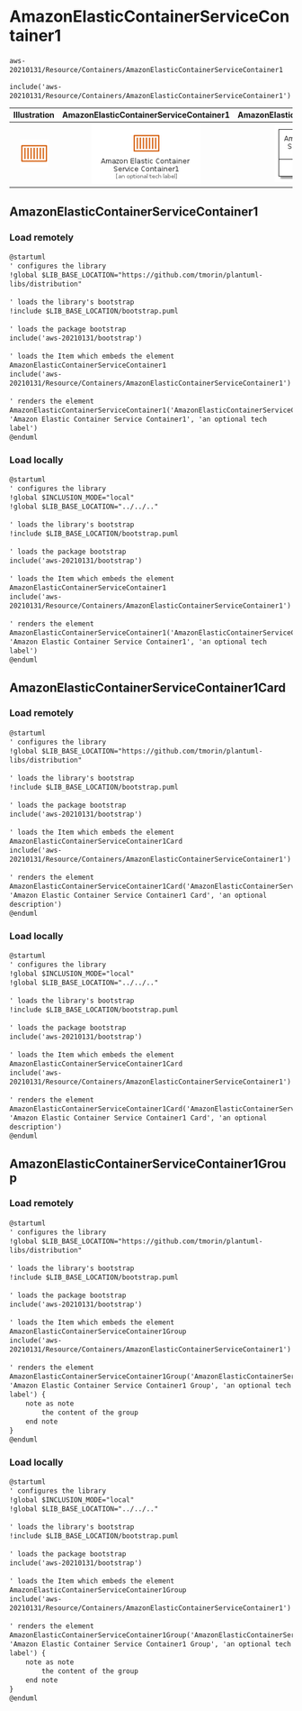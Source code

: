 # AmazonElasticContainerServiceContainer1


```text
aws-20210131/Resource/Containers/AmazonElasticContainerServiceContainer1
```

```text
include('aws-20210131/Resource/Containers/AmazonElasticContainerServiceContainer1')
```



| Illustration | AmazonElasticContainerServiceContainer1 | AmazonElasticContainerServiceContainer1Card | AmazonElasticContainerServiceContainer1Group |
| :---: | :---: | :---: | :---: |
| ![illustration for Illustration](../../../aws-20210131/Resource/Containers/AmazonElasticContainerServiceContainer1.png) | ![illustration for AmazonElasticContainerServiceContainer1](../../../aws-20210131/Resource/Containers/AmazonElasticContainerServiceContainer1.Local.png) | ![illustration for AmazonElasticContainerServiceContainer1Card](../../../aws-20210131/Resource/Containers/AmazonElasticContainerServiceContainer1Card.Local.png) | ![illustration for AmazonElasticContainerServiceContainer1Group](../../../aws-20210131/Resource/Containers/AmazonElasticContainerServiceContainer1Group.Local.png) |




## AmazonElasticContainerServiceContainer1

### Load remotely
```plantuml
@startuml
' configures the library
!global $LIB_BASE_LOCATION="https://github.com/tmorin/plantuml-libs/distribution"

' loads the library's bootstrap
!include $LIB_BASE_LOCATION/bootstrap.puml

' loads the package bootstrap
include('aws-20210131/bootstrap')

' loads the Item which embeds the element AmazonElasticContainerServiceContainer1
include('aws-20210131/Resource/Containers/AmazonElasticContainerServiceContainer1')

' renders the element
AmazonElasticContainerServiceContainer1('AmazonElasticContainerServiceContainer1', 'Amazon Elastic Container Service Container1', 'an optional tech label')
@enduml
```

### Load locally
```plantuml
@startuml
' configures the library
!global $INCLUSION_MODE="local"
!global $LIB_BASE_LOCATION="../../.."

' loads the library's bootstrap
!include $LIB_BASE_LOCATION/bootstrap.puml

' loads the package bootstrap
include('aws-20210131/bootstrap')

' loads the Item which embeds the element AmazonElasticContainerServiceContainer1
include('aws-20210131/Resource/Containers/AmazonElasticContainerServiceContainer1')

' renders the element
AmazonElasticContainerServiceContainer1('AmazonElasticContainerServiceContainer1', 'Amazon Elastic Container Service Container1', 'an optional tech label')
@enduml
```

## AmazonElasticContainerServiceContainer1Card

### Load remotely
```plantuml
@startuml
' configures the library
!global $LIB_BASE_LOCATION="https://github.com/tmorin/plantuml-libs/distribution"

' loads the library's bootstrap
!include $LIB_BASE_LOCATION/bootstrap.puml

' loads the package bootstrap
include('aws-20210131/bootstrap')

' loads the Item which embeds the element AmazonElasticContainerServiceContainer1Card
include('aws-20210131/Resource/Containers/AmazonElasticContainerServiceContainer1')

' renders the element
AmazonElasticContainerServiceContainer1Card('AmazonElasticContainerServiceContainer1Card', 'Amazon Elastic Container Service Container1 Card', 'an optional description')
@enduml
```

### Load locally
```plantuml
@startuml
' configures the library
!global $INCLUSION_MODE="local"
!global $LIB_BASE_LOCATION="../../.."

' loads the library's bootstrap
!include $LIB_BASE_LOCATION/bootstrap.puml

' loads the package bootstrap
include('aws-20210131/bootstrap')

' loads the Item which embeds the element AmazonElasticContainerServiceContainer1Card
include('aws-20210131/Resource/Containers/AmazonElasticContainerServiceContainer1')

' renders the element
AmazonElasticContainerServiceContainer1Card('AmazonElasticContainerServiceContainer1Card', 'Amazon Elastic Container Service Container1 Card', 'an optional description')
@enduml
```

## AmazonElasticContainerServiceContainer1Group

### Load remotely
```plantuml
@startuml
' configures the library
!global $LIB_BASE_LOCATION="https://github.com/tmorin/plantuml-libs/distribution"

' loads the library's bootstrap
!include $LIB_BASE_LOCATION/bootstrap.puml

' loads the package bootstrap
include('aws-20210131/bootstrap')

' loads the Item which embeds the element AmazonElasticContainerServiceContainer1Group
include('aws-20210131/Resource/Containers/AmazonElasticContainerServiceContainer1')

' renders the element
AmazonElasticContainerServiceContainer1Group('AmazonElasticContainerServiceContainer1Group', 'Amazon Elastic Container Service Container1 Group', 'an optional tech label') {
    note as note
        the content of the group
    end note
}
@enduml
```

### Load locally
```plantuml
@startuml
' configures the library
!global $INCLUSION_MODE="local"
!global $LIB_BASE_LOCATION="../../.."

' loads the library's bootstrap
!include $LIB_BASE_LOCATION/bootstrap.puml

' loads the package bootstrap
include('aws-20210131/bootstrap')

' loads the Item which embeds the element AmazonElasticContainerServiceContainer1Group
include('aws-20210131/Resource/Containers/AmazonElasticContainerServiceContainer1')

' renders the element
AmazonElasticContainerServiceContainer1Group('AmazonElasticContainerServiceContainer1Group', 'Amazon Elastic Container Service Container1 Group', 'an optional tech label') {
    note as note
        the content of the group
    end note
}
@enduml
```

